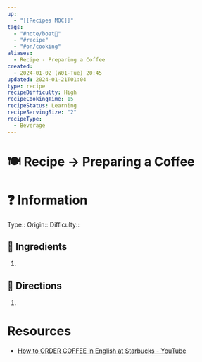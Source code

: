 ```yaml
---
up:
  - "[[Recipes MOC]]"
tags:
  - "#note/boat🚤"
  - "#recipe"
  - "#on/cooking"
aliases:
  - Recipe - Preparing a Coffee
created:
  - 2024-01-02 (W01-Tue) 20:45
updated: 2024-01-21T01:04
type: recipe
recipeDifficulty: High
recipeCookingTime: 15
recipeStatus: Learning
recipeServingSize: "2"
recipeType:
  - Beverage
---
```


# 🍽 Recipe -> Preparing a Coffee

# ❓ Information
Type::
Origin:: 
Difficulty::
## 🍜 Ingredients
1. 

## 📑 Directions
1. 


# Resources
- [How to ORDER COFFEE in English at Starbucks - YouTube](https://youtu.be/v-jIvacpsxI?si=98LOwKrcslR95vpz)


